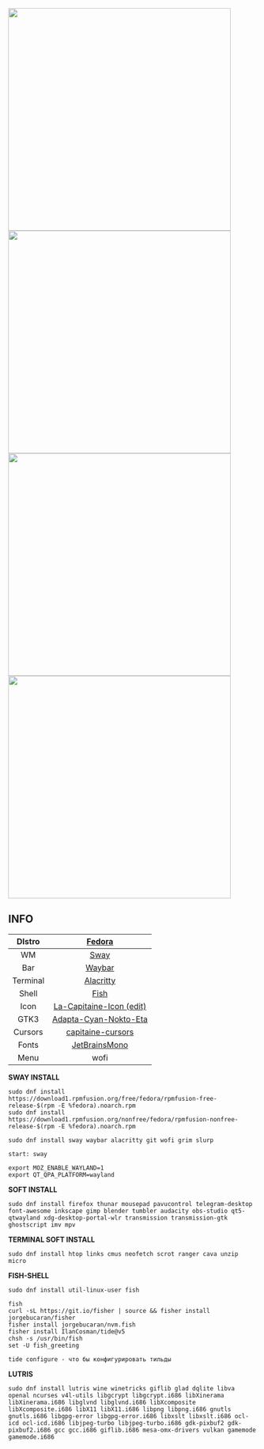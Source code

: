 <img src="https://notabug.org/1.png" width="450" align="center"> 
<img src="https://notabug.org/1.png" width="450" align="center"> 
<img src="https://notabug.org/1.png" width="450" align="center"> 
<img src="https://notabug.org/1.png" width="450" align="center"> 

## INFO
|DIstro|[Fedora](https://getfedora.org/)|
|:---:|:---:|
|WM|[Sway](https://swaywm.org/)|
|Bar|[Waybar](https://github.com/Alexays/Waybar)|
|Terminal|[Alacritty](https://github.com/alacritty/alacritty)|
|Shell|[Fish](https://fishshell.com/)|
|Icon|[La-Capitaine-Icon (edit)](https://github.com/keeferrourke/la-capitaine-icon-theme.git)|
|GTK3|[Adapta-Cyan-Nokto-Eta](https://github.com/adapta-project/adapta-gtk-theme)|
|Cursors|[capitaine-cursors](https://github.com/keeferrourke/capitaine-cursors)|
|Fonts|[JetBrainsMono](https://www.jetbrains.com/lp/mono/)|
|Menu|wofi|
  
**SWAY INSTALL**  
```
sudo dnf install https://download1.rpmfusion.org/free/fedora/rpmfusion-free-release-$(rpm -E %fedora).noarch.rpm  
sudo dnf install https://download1.rpmfusion.org/nonfree/fedora/rpmfusion-nonfree-release-$(rpm -E %fedora).noarch.rpm  
  
sudo dnf install sway waybar alacritty git wofi grim slurp  
  
start: sway  
  
export MOZ_ENABLE_WAYLAND=1  
export QT_QPA_PLATFORM=wayland  
``` 
  
**SOFT INSTALL**  
```
sudo dnf install firefox thunar mousepad pavucontrol telegram-desktop font-awesome inkscape gimp blender tumbler audacity obs-studio qt5-qtwayland xdg-desktop-portal-wlr transmission transmission-gtk ghostscript imv mpv  
```  
  
**TERMINAL SOFT INSTALL**  
```
sudo dnf install htop links cmus neofetch scrot ranger cava unzip micro  
```  
  
**FISH-SHELL**  
```
sudo dnf install util-linux-user fish  
  
fish  
curl -sL https://git.io/fisher | source && fisher install jorgebucaran/fisher  
fisher install jorgebucaran/nvm.fish  
fisher install IlanCosman/tide@v5  
chsh -s /usr/bin/fish  
set -U fish_greeting  
  
tide configure - что бы конфигурировать тильды 
``` 
    
**LUTRIS**  
```
sudo dnf install lutris wine winetricks giflib glad dqlite libva openal ncurses v4l-utils libgcrypt libgcrypt.i686 libXinerama libXinerama.i686 libglvnd libglvnd.i686 libXcomposite libXcomposite.i686 libX11 libX11.i686 libpng libpng.i686 gnutls gnutls.i686 libgpg-error libgpg-error.i686 libxslt libxslt.i686 ocl-icd ocl-icd.i686 libjpeg-turbo libjpeg-turbo.i686 gdk-pixbuf2 gdk-pixbuf2.i686 gcc gcc.i686 giflib.i686 mesa-omx-drivers vulkan gamemode gamemode.i686   
``` 
  
